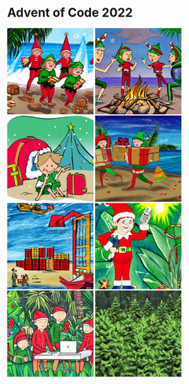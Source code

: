 # Advent of Code 2022
<a href="Day_01/solution.ipynb"><img src="Day_01/elf_landing.jpg" width="200" title="Day 1"></a>
<a href="Day_02/solution.ipynb"><img src="Day_02/rock_paper_scissors.jpg" width="200" title="Day 2"></a>
<a href="Day_03/solution.ipynb"><img src="Day_03/rucksacks.jpg" width="200" title="Day 3"></a>
<a href="Day_04/solution.ipynb"><img src="Day_04/clean_up.jpg" width="200" title="Day 4"></a>
<a href="Day_05/solution.ipynb"><img src="Day_05/unloading.jpg" width="200" title="Day 5"></a>
<a href="Day_06/solution.ipynb"><img src="Day_06/radio.jpg" width="200" title="Day 6"></a>
<a href="Day_07/solution.ipynb"><img src="Day_07/update.jpg" width="200" title="Day 7"></a>
<a href="Day_08/solution.ipynb"><img src="Day_08/trees.jpg" width="200" title="Day 8"></a>
